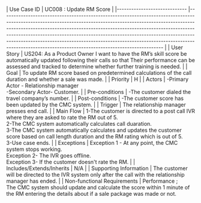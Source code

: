 | Use Case ID                 	| UC008 : Update RM Score
                                                                                                                                                                                                                                                                                                                                                                                 	|
|-----------------------------	|-------------------------------------------------------------------------------------------------------------------------------------------------------------------------------------------------------------------------------------------------------------------------------------------------------------------------------------------------------------------------------------------------------------------------------------------------------------------------	|
| User Story                  	| US204: As a Product Owner I want to have the  RM’s skill score be  automatically updated following their calls
so that Their performance can be assessed and tracked to determine whether  further training is needed.	|
| Goal                        	| To update RM score based on predetermined calculations of the call duration and whether a sale was made.                                                                                                                                                                                                                                                                                                                                         	|
| Priority                    	| H                                                                                                                                                                                                                                                                                                                                                                                                                                                                       	|
| Actors                      	| -Primary Actor - Relationship manager <br> -Secondary Actor- Customer.                                                                                                                                                                                                                                                                                                                                                                                        	|
| Pre-conditions              	| -The customer dialed the travel company’s number.                                                                                                                                                                                                                                                                                                                                                                                 	|
| Post-conditions             	| -The customer score has been updated by the CMC system.                                                                                                                                                                                                                               	|
| Trigger                     	| The relationship manager presses end  call.                                                                                                                                                                                                                                                                                                                	|
| Main Flow                   	| 1-The customer is directed to a post call IVR where they are asked to rate the RM out of 5. <br> 2-The CMC system automatically calculates call duaration.  <br>3-The CMC system automatically calculates and updates the customer score based on call length duration and the RM rating which is out of 5. <br>3-Use case ends.               	|
| Exceptions                  	| Exception 1 - At any point, the CMC system stops working.<br>Exception 2- The IVR goes offline. <br>Exception 3- If the customer doesn't rate the RM.                                                                                     	|
| Includes/Extends/Inherits   	| N/A                                                                                                                                                                                                                                                                                                                                                                                                                                                                     	|
| Supporting Information      	| The customer will be directed to the IVR system only after the call with the relationship manager has ended.                                                                                                                                               	|
| Non-functional Requirements 	| Performance ; <br>The CMC system should update and calculate the score within 1 minute of the RM entering the details about if a sale package was made or not.                                                                                                                                                                                                                                                                                               
